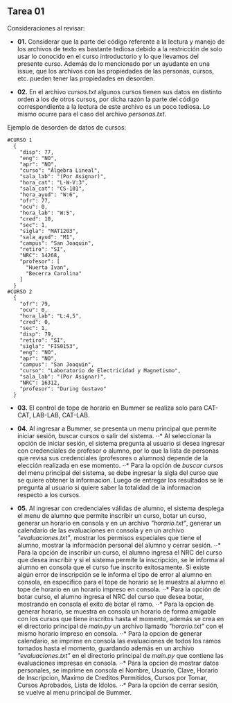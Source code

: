 ﻿## Tarea 01

Consideraciones al revisar:

* **01.** Considerar que la parte del código referente a la lectura y manejo de los archivos de texto es bastante tediosa debido a la restricción de solo usar lo conocido en el curso introductorio y lo que llevamos del presente curso. Además de lo mencionado por un ayudante en una issue, que los archivos con las propiedades de las personas, cursos, etc. pueden tener las propiedades en desorden.

* **02.** En el archivo *cursos.txt* algunos cursos tienen sus datos en distinto orden a los de otros cursos, por dicha razón la parte del código correspondiente a la lectura de este archivo es un poco tediosa. Lo mismo ocurre para el caso del archivo *personas.txt*.

Ejemplo de desorden de datos de cursos:
```
#CURSO 1
  {
    "disp": 77,
    "eng": "NO",
    "apr": "NO",
    "curso": "Álgebra Lineal",
    "sala_lab": "(Por Asignar)",
    "hora_cat": "L-W-V:3",
    "sala_cat": "CS-101",
    "hora_ayud": "W:6",
    "ofr": 77,
    "ocu": 0,
    "hora_lab": "W:5",
    "cred": 10,
    "sec": 1,
    "sigla": "MAT1203",
    "sala_ayud": "M1",
    "campus": "San Joaquin",
    "retiro": "SI",
    "NRC": 14268,
    "profesor": [
      "Huerta Ivan",
      "Becerra Carolina"
    ]
  }
#CURSO 2
  {
    "ofr": 79,
    "ocu": 0,
    "hora_lab": "L:4,5",
    "cred": 0,
    "sec": 1,
    "disp": 79,
    "retiro": "SI",
    "sigla": "FIS0153",
    "eng": "NO",
    "apr": "NO",
    "campus": "San Joaquin",
    "curso": "Laboratorio de Electricidad y Magnetismo",
    "sala_lab": "(Por Asignar)",
    "NRC": 16312,
    "profesor": "During Gustavo"
  } 
```

* **03.** El control de tope de horario en Bummer se realiza solo para CAT-CAT, LAB-LAB, CAT-LAB.

* **04.** Al ingresar a Bummer, se presenta un menu principal que permite iniciar sesión, buscar cursos o salir del sistema.
⋅⋅* Al seleccionar la opción de iniciar sesión, el sistema pregunta al usuario si desea ingresar con credenciales de profesor o alumno, por lo que la lista de personas que revisa sus credenciales (profesores o alumnos) depende de la elección realizada en ese momento. 
⋅⋅* Para la opción de *buscar cursos* del menu principal del sistema, se debe ingresar la sigla del curso que se quiere obtener la informacion. Luego de entregar los resultados se le pregunta al usuario si quiere saber la totalidad de la informacion respecto a los cursos.

* **05.** Al ingresar con credenciales válidas de alumno, el sistema desplega el menu de alumno que permite inscribir un curso, botar un curso, generar un horario en consola y en un archivo *"horario.txt"*, generar un calendario de las evaluaciones en consola y en un archivo *"evaluaciones.txt"*,
mostrar los permisos especiales que tiene el alumno,
mostrar la información personal del alumno y cerrar sesión.
⋅⋅* Para la opción de inscribir un curso, el alumno ingresa
el NRC del curso que desea inscribir y si el sistema permite la inscripción, 
se le informa al alumno
en consola que el curso fue inscrito exitosamente.
Si existe algún error de inscripción se le informa el tipo de error al alumno en consola, en
específico para el tope de horario se le muestra al alumno el tope de horario en un horario impreso en consola.
⋅⋅* Para la opción de botar curso, el alumno ingresa el NRC del curso que desea botar, mostrando en consola el exito de botar el ramo.
⋅⋅* Para la opcion de generar horario, se muestra en consola un horario de forma amigable con los cursos que tiene inscritos hasta el momento,
además se crea en el directorio principal de *main.py* un archivo llamado *"horario.txt"* con el mismo horario 
impreso en consola.
⋅⋅* Para la opcion de generar calendario, se imprime en consola las evaluaciones de todos los ramos tomados hasta el momento, 
guardando además en un archivo *"evaluaciones.txt"* en el directorio principal de *main.py* que contiene las evaluaciones impresas en consola.
⋅⋅* Para la opcion de mostrar datos personales, se imprime en consola el Nombre, Usuario, Clave, Horario de Inscripcion, Maximo de Creditos Permitidos, Cursos por Tomar, Cursos Aprobados, Lista de Idolos.
⋅⋅* Para la opción de cerrar sesión, se vuelve al menu principal de Bummer.